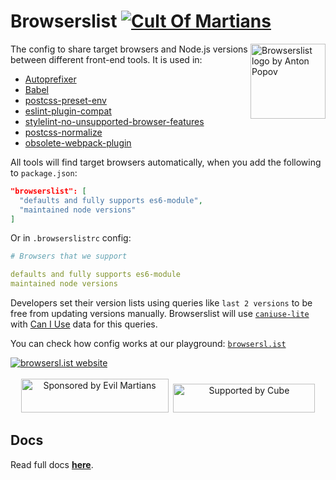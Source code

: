 # Browserslist [![Cult Of Martians][cult-img]][cult]

<img width="120" height="120" alt="Browserslist logo by Anton Popov"
     src="https://browsersl.ist/logo.svg" align="right">

The config to share target browsers and Node.js versions between different
front-end tools. It is used in:

- [Autoprefixer]
- [Babel]
- [postcss-preset-env]
- [eslint-plugin-compat]
- [stylelint-no-unsupported-browser-features]
- [postcss-normalize]
- [obsolete-webpack-plugin]

All tools will find target browsers automatically, when you add the following to
`package.json`:

```json
"browserslist": [
  "defaults and fully supports es6-module",
  "maintained node versions"
]
```

Or in `.browserslistrc` config:

```yaml
# Browsers that we support

defaults and fully supports es6-module
maintained node versions
```

Developers set their version lists using queries like `last 2 versions` to be
free from updating versions manually. Browserslist will use [`caniuse-lite`]
with [Can I Use] data for this queries.

You can check how config works at our playground:
[`browsersl.ist`](https://browsersl.ist/)

<a href="https://browsersl.ist/">
  <img src="/img/screenshot.webp" alt="browsersl.ist website">
</a>

<br>
<br>
<div align="center">
  <a href="https://evilmartians.com/?utm_source=browserslist"><img src="https://evilmartians.com/badges/sponsored-by-evil-martians.svg" alt="Sponsored by Evil Martians" width="236" height="54"></a>  <a href="https://cube.dev/?ref=eco-browserslist-github"><img src="https://user-images.githubusercontent.com/986756/154330861-d79ab8ec-aacb-4af8-9e17-1b28f1eccb01.svg" alt="Supported by Cube" width="227" height="46"></a>
</div>

[stylelint-no-unsupported-browser-features]: https://github.com/ismay/stylelint-no-unsupported-browser-features
[obsolete-webpack-plugin]: https://github.com/ElemeFE/obsolete-webpack-plugin
[eslint-plugin-compat]: https://github.com/amilajack/eslint-plugin-compat
[Browserslist Example]: https://github.com/browserslist/browserslist-example
[postcss-preset-env]: https://github.com/csstools/postcss-plugins/tree/main/plugin-packs/postcss-preset-env
[postcss-normalize]: https://github.com/csstools/postcss-normalize
[`browsersl.ist`]: https://browsersl.ist/
[`caniuse-lite`]: https://github.com/ben-eb/caniuse-lite
[Autoprefixer]: https://github.com/postcss/autoprefixer
[Can I Use]: https://caniuse.com/
[Babel]: https://github.com/babel/babel/tree/master/packages/babel-preset-env
[cult-img]: https://cultofmartians.com/assets/badges/badge.svg
[cult]: https://cultofmartians.com/done.html

## Docs

Read full docs **[here](https://github.com/browserslist/browserslist#readme)**.
